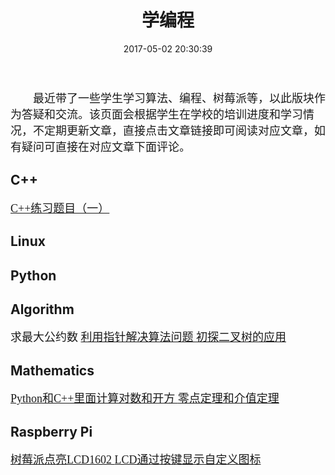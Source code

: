 ﻿---
title: 学编程
date: 2017-05-02 20:30:39
---
<font size=4 face="微软雅黑">
&emsp;&emsp;最近带了一些学生学习算法、编程、树莓派等，以此版块作为答疑和交流。该页面会根据学生在学校的培训进度和学习情况，不定期更新文章，直接点击文章链接即可阅读对应文章，如有疑问可直接在对应文章下面评论。
</font>

## C++

[<font size=4 face="微软雅黑"> C++练习题目（一） </font>][6]


## Linux

## Python

## Algorithm

<font size=4 face="微软雅黑"> 求最大公约数 </font>
[<font size=4 face="微软雅黑"> 利用指针解决算法问题 </font>][4]
[<font size=4 face="微软雅黑"> 初探二叉树的应用 </font>][7]

## Mathematics

[<font size=4 face="微软雅黑"> Python和C++里面计算对数和开方 </font>][1]
[<font size=4 face="微软雅黑"> 零点定理和介值定理 </font>][2]

## Raspberry Pi

[<font size=4 face="微软雅黑"> 树莓派点亮LCD1602  </font>][3]
[<font size=4 face="微软雅黑"> LCD通过按键显示自定义图标  </font>][5]

  [1]: http://blog.xiaojn.cn/2017/05/02/Python%E5%92%8CC++%E9%87%8C%E9%9D%A2%E8%AE%A1%E7%AE%97%E5%AF%B9%E6%95%B0%E5%92%8C%E5%BC%80%E6%96%B9/
  [2]: http://blog.xiaojn.cn/2017/05/03/%E9%9B%B6%E7%82%B9%E5%AE%9A%E7%90%86%E5%92%8C%E4%BB%8B%E5%80%BC%E5%AE%9A%E7%90%86/
  [3]: http://blog.xiaojn.cn/2017/05/03/%E6%A0%91%E8%8E%93%E6%B4%BE%E7%82%B9%E4%BA%AELCD1602/
  [4]: http://blog.xiaojn.cn/2017/05/06/%E5%88%A9%E7%94%A8%E6%8C%87%E9%92%88%E8%A7%A3%E5%86%B3%E7%AE%97%E6%B3%95%E9%97%AE%E9%A2%98/
  [5]: http://blog.xiaojn.cn/2017/05/08/LCD%E9%80%9A%E8%BF%87%E6%8C%89%E9%94%AE%E6%8E%A7%E5%88%B6%E6%98%BE%E7%A4%BA%E8%87%AA%E5%AE%9A%E4%B9%89%E5%9B%BE%E6%A0%87/ 
  [6]: http://blog.xiaojn.cn/2017/05/09/cpp_exercises_1/
  [7]: http://blog.xiaojn.cn/2017/05/14/Practical_binaryTree/
